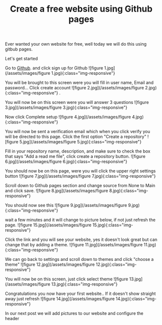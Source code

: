 ﻿---
title: Create a free website using Github pages 
feature_text: |
 ### Fine Wine 
feature_image: assets/images/Home.jpg
excerpt: "Ever wanted your own website for free, well today we will do this using gitbub pages."
---


Ever wanted your own website for free, well today we will do this using gitbub pages.

   Let's get started

Go to <a href="https://github.com">Github</a>. and click sign up for Github ![figure 1.jpg](/assets/images/figure 1.jpg){:class="img-responsive"}

You will be brought to this screen were you will fill in user name, Email and password... Click create account  ![figure 2.jpg](/assets/images/figure 2.jpg){:class="img-responsive"} . 

  
You will now be on this screen were you will answer 3 questions 
![figure 3.jpg](/assets/images/figure 3.jpg){:class="img-responsive"} 

Now click Complete setup ![figure 4.jpg](/assets/images/figure 4.jpg){:class="img-responsive"}
 
You will now be sent a verification email which when you click verify you will be directed to this page. Click the first option "Create a repository" ![figure 5.jpg](/assets/images/figure 5.jpg){:class="img-responsive"} 
  

Fill in your repository name, description, and make sure to check the box that says "Add a read me file", click create a repository button.  ![figure 6.jpg](/assets/images/figure 6.jpg){:class="img-responsive"}  

You should now be on this page, were you will click the upper right settings button ![figure 7.jpg](/assets/images/figure 7.jpg){:class="img-responsive"} 

Scroll down to Github pages section and change source from None to Main and click save.  ![figure 8.jpg](/assets/images/figure 8.jpg){:class="img-responsive"} 

You should now see this ![figure 9.jpg](/assets/images/figure 9.jpg){:class="img-responsive"} 

wait a few minutes and it will change to picture below, if not just refresh the page.  ![figure 15.jpg](/assets/images/figure 15.jpg){:class="img-responsive"}  

Click the link and you will see your website, yes it doesn't look great but can change that by adding a theme.  ![figure 11.jpg](/assets/images/figure 11.jpg){:class="img-responsive"} 

We can go back to settings and scroll down to themes and click "choose a theme"  ![figure 12.jpg](/assets/images/figure 12.jpg){:class="img-responsive"} 

You will now be on this screen, just click select theme ![figure 13.jpg](/assets/images/figure 13.jpg){:class="img-responsive"} 

 
Congratulations you now have your first website.. If it doesn't show straight away just refresh ![figure 14.jpg](/assets/images/figure 14.jpg){:class="img-responsive"} 

In our next post we will add pictures to our website and configure the header 



<script src="https://utteranc.es/client.js"
        repo="neil344/neil344.github.io" 
        issue-term="pathname"
        theme="github-light"
        label="comment"
        crossorigin="anonymous"
        async>
</script> 
